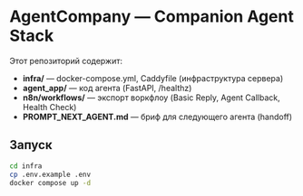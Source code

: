 # AgentCompany — Companion Agent Stack

Этот репозиторий содержит:
- **infra/** — docker-compose.yml, Caddyfile (инфраструктура сервера)
- **agent_app/** — код агента (FastAPI, /healthz)
- **n8n/workflows/** — экспорт воркфлоу (Basic Reply, Agent Callback, Health Check)
- **PROMPT_NEXT_AGENT.md** — бриф для следующего агента (handoff)

## Запуск
```bash
cd infra
cp .env.example .env
docker compose up -d

